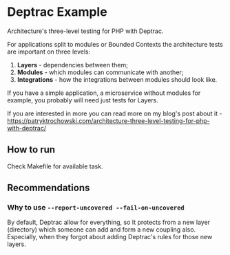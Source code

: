 # Deptrac Example

Architecture's three-level testing for PHP with Deptrac.

For applications split to modules or Bounded Contexts the 
architecture tests are important on three levels:
1. **Layers** - dependencies between them;
2. **Modules** - which modules can communicate with another;
3. **Integrations** - how the integrations between modules should look like.

If you have a simple application, a microservice without modules for example,
you probably will need just tests for Layers.

If you are interested in more you can read more on my blog's post about it -
https://patryktrochowski.com/architecture-three-level-testing-for-php-with-deptrac/

## How to run
Check Makefile for available task.

## Recommendations

### Why to use `--report-uncovered --fail-on-uncovered`
By default, Deptrac allow for everything, so It protects from a new layer (directory) 
which someone can add and form a new coupling also. Especially, when they forgot about 
adding Deptrac's rules for those new layers.
